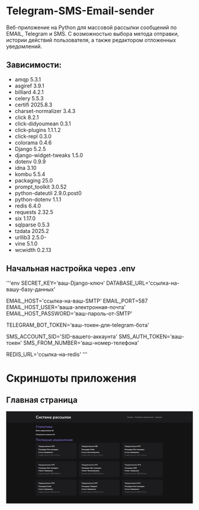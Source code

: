 # Telegram-SMS-Email-sender

Веб-приложение на Python для массовой рассылки сообщений по EMAIL, Telegram и SMS. С возможностью выбора метода отправки, истории действий пользователя, а также редактором отложенных уведомлений.

## Зависимости:

- amqp 5.3.1
- asgiref 3.9.1
- billiard 4.2.1
- celery 5.5.3
- certifi 2025.8.3
- charset-normalizer 3.4.3
- click 8.2.1
- click-didyoumean 0.3.1
- click-plugins 1.1.1.2
- click-repl 0.3.0
- colorama 0.4.6
- Django 5.2.5
- django-widget-tweaks 1.5.0
- dotenv 0.9.9
- idna 3.10
- kombu 5.5.4
- packaging 25.0
- prompt_toolkit 3.0.52
- python-dateutil 2.9.0.post0
- python-dotenv 1.1.1
- redis 6.4.0
- requests 2.32.5
- six 1.17.0
- sqlparse 0.5.3
- tzdata 2025.2
- urllib3 2.5.0- 
- vine 5.1.0
- wcwidth 0.2.13

## Начальная настройка через .env
'''env
SECRET_KEY='ваш-Django-ключ'
DATABASE_URL='ссылка-на-вашу-базу-данных'

EMAIL_HOST='ссылка-на-ваш-SMTP'
EMAIL_PORT=587
EMAIL_HOST_USER='ваша-электронная-почта'
EMAIL_HOST_PASSWORD='ваш-пароль-от-SMTP'

TELEGRAM_BOT_TOKEN='ваш-токен-для-telegram-бота'

SMS_ACCOUNT_SID='SID-вашего-аккаунта'
SMS_AUTH_TOKEN='ваш-токен'
SMS_FROM_NUMBER='ваш-номер-телефона'

REDIS_URL='ссылка-на-redis'
'''

# Скриншоты приложения

## Главная страница

![alt text](images\main-page.png)

